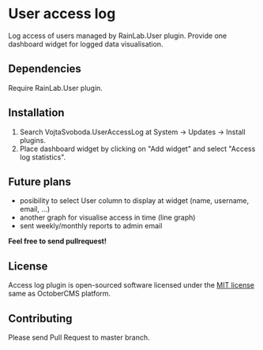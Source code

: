 # User access log

Log access of users managed by RainLab.User plugin. Provide one dashboard widget for logged data visualisation.

## Dependencies

Require RainLab.User plugin.

## Installation

1. Search VojtaSvoboda.UserAccessLog at System -> Updates -> Install plugins.
2. Place dashboard widget by clicking on "Add widget" and select "Access log statistics".

## Future plans

- posibility to select User column to display at widget (name, username, email, ...)
- another graph for visualise access in time (line graph)
- sent weekly/monthly reports to admin email

**Feel free to send pullrequest!**

## License

Access log plugin is open-sourced software licensed under the [MIT license](http://opensource.org/licenses/MIT) same as OctoberCMS platform.

## Contributing

Please send Pull Request to master branch.